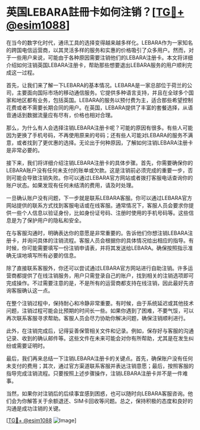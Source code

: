 # 英国LEBARA註冊卡如何注销？[[TG💪+ @esim1088](https://t.me/s/esim1088)]

在当今的数字化时代，通讯工具的选择变得越来越多样化。LEBARA作为一家知名的跨国电信运营商，以其灵活多样的服务和实惠的价格吸引了众多用户。然而，对于一些用户来说，可能由于各种原因需要注销他们的LEBARA注册卡。本文将详细介绍如何注销英国LEBARA注册卡，帮助那些想要退出LEBARA服务的用户顺利完成这一过程。

首先，让我们来了解一下LEBARA的基本情况。LEBARA是一家总部位于荷兰的公司，主要面向国际市场的移动通信服务。它提供多种语言支持，并且在全球多个国家和地区都有业务，包括英国。LEBARA的服务以预付费为主，适合那些希望控制花费或者不需要长期合同的用户。在英国，LEBARA提供了丰富的套餐选择，从语音通话到数据流量应有尽有，价格也相对合理。

那么，为什么有人会选择注销LEBARA注册卡呢？可能的原因有很多。有些人可能因为更换了手机号码，不再使用原来的号码；还有些人可能对LEBARA的服务不满意，或者找到了更优惠的选择。无论出于何种原因，了解如何注销LEBARA注册卡是非常必要的。

接下来，我们将详细介绍注销LEBARA注册卡的具体步骤。首先，你需要确保你的LEBARA账户没有任何未支付的账单或欠款。这是注销前必须完成的重要一步，否则可能会导致注销失败。你可以通过LEBARA官方网站或者拨打客服电话查询你的账户状态。如果发现有任何未结清的费用，请及时处理。

一旦确认账户没有问题，下一步就是联系LEBARA客服。你可以通过LEBARA官方网站提供的联系方式找到客服电话或在线客服。通常情况下，客服人员会要求你提供一些个人信息以验证身份，比如身份证号码、注册时使用的手机号码等。这些信息是为了保护用户的隐私和安全。

在与客服沟通时，明确表达你的意愿是非常重要的。告诉他们你想注销LEBARA注册卡，并询问具体的注销流程。客服人员会根据你的具体情况给出相应的指导。有时候，你可能需要填写一份注销申请表，并将其发送给LEBARA。确保按照指示准确无误地填写所有必要的信息。

除了直接联系客服外，你还可以尝试通过LEBARA官方网站进行自助注销。许多运营商都提供了在线注销服务，用户只需登录自己的账户，找到相关的注销选项即可完成操作。不过需要注意的是，不是所有的运营商都支持在线注销，因此最好先咨询客服确认这一点。

在整个注销过程中，保持耐心和冷静非常重要。有时候，由于系统延迟或其他技术问题，注销过程可能会比预期的时间长一些。如果你遇到了困难，不要气馁，可以再次联系客服寻求帮助。客服人员会尽力协助你解决问题，确保注销顺利进行。

此外，在注销完成后，记得妥善保管相关文件和记录。例如，保存好与客服的沟通记录、收到的确认邮件等。这些文件在未来可能会对你有所帮助，尤其是在发生纠纷或需要证明时。

最后，我们再来总结一下注销LEBARA注册卡的关键点。首先，确保账户没有任何未支付的费用；其次，通过官方渠道联系客服并表达注销意愿；最后，按照客服的指导完成注销流程。只要按照上述步骤操作，注销LEBARA注册卡并不是一件难事。

当然，如果你对注销后的后续事宜感到困惑，也可以随时向LEBARA客服咨询。他们会为你解答关于余额退还、SIM卡回收等问题。总之，保持积极的态度和良好的沟通是成功注销的关键。

[[TG💪+ @esim1088](https://t.me/s/esim1088) ![Image](https://i.postimg.cc/4NQfJmqS/Snipaste-2025-05-13-00-14-12.png)]